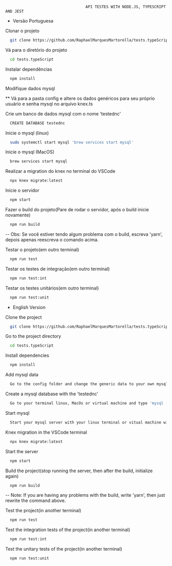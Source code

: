                                        API TESTES WITH NODE.JS, TYPESCRIPT AND JEST






- Versão Portuguesa



Clonar o projeto

```bash
  git clone https://github.com/RaphaelMarquesMartorella/tests.typeScript.git
```

Vá para o diretório do projeto

```bash
  cd tests.typeScript
```

Instalar dependências

```bash
  npm install
```

Modifique dados mysql


** Vá para a pasta config e altere os dados genéricos para seu próprio usuário e senha mysql no arquivo knex.ts


Crie um banco de dados mysql com o nome 'testednc' 

```bash
  CREATE DATABASE testednc
```

Inicie o mysql (linux)

```bash
  sudo systemctl start mysql 'brew services start mysql'
```

Inicie o mysql (MacOS)

```bash
  brew services start mysql
```

Realizar a migration do knex no terminal do VSCode

```bash
  npx knex migrate:latest
```

Inicie o servidor

```bash
  npm start
```

Fazer o build do projeto(Pare de rodar o servidor, após o build inicie novamente)

```bash
  npm run build
```

-- Obs: Se você estiver tendo algum problema com o build, escreva 'yarn', depois apenas reescreva o comando acima.

Testar o projeto(em outro terminal)

```bash
  npm run test
```

Testar os testes de integração(em outro terminal)

```bash
  npm run test:int
```

Testar os testes unitários(em outro terminal)

```bash
  npm run test:unit
```

- English Version

                            
Clone the project

```bash
  git clone https://github.com/RaphaelMarquesMartorella/tests.typeScript.git
```

Go to the project directory

```bash
  cd tests.typeScript
```

Install dependencies

```bash
  npm install
```

Add mysql data

```bash
  Go to the config folder and change the generic data to your own mysql user and password in the knex.ts file.
```

Create a mysql database with the 'testednc'

```bash
  Go to your terminal linux, MacOs or virtual machine and type 'mysql -u root -p', then type 'CREATE DATABASE testednc;' e you are ready to go
```

Start mysql

```bash
  Start your mysql server with your linux terminal or vitual machine with 'sudo systemctl start mysql', or if you in MacOs 'brew services start mysql'
```

Knex migration in the VSCode terminal

```bash
  npx knex migrate:latest
```

Start the server

```bash
  npm start
```

Build the project(stop running the server, then after the build, initialize again)

```bash
  npm run build
```

-- Note: If you are having any problems with the build, write 'yarn', then just rewrite the command above.

Test the project(in another terminal)

```bash
  npm run test
```

Test the integration tests of the project(in another terminal)

```bash
  npm run test:int
```

Test the unitary tests of the project(in another terminal)

```bash
  npm run test:unit
```












